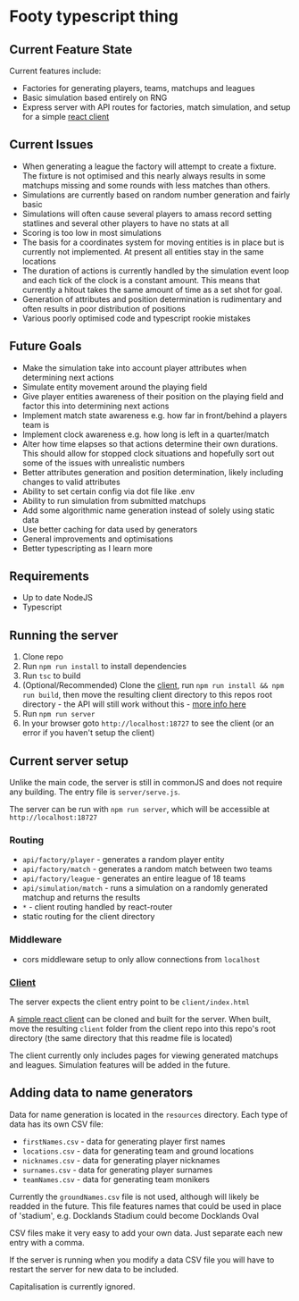 # Footy typescript thing

## Current Feature State

Current features include:

- Factories for generating players, teams, matchups and leagues
- Basic simulation based entirely on RNG
- Express server with API routes for factories, match simulation, and setup for a simple [react client](https://github.com/simonceddy/footy-client)

## Current Issues

- When generating a league the factory will attempt to create a fixture. The fixture is not optimised and this nearly always results in some matchups missing and some rounds with less matches than others.
- Simulations are currently based on random number generation and fairly basic
- Simulations will often cause several players to amass record setting statlines and several other players to have no stats at all
- Scoring is too low in most simulations
- The basis for a coordinates system for moving entities is in place but is currently not implemented. At present all entities stay in the same locations
- The duration of actions is currently handled by the simulation event loop and each tick of the clock is a constant amount. This means that currently a hitout takes the same amount of time as a set shot for goal.
- Generation of attributes and position determination is rudimentary and often results in poor distribution of positions
- Various poorly optimised code and typescript rookie mistakes

## Future Goals

- Make the simulation take into account player attributes when determining next actions
- Simulate entity movement around the playing field
- Give player entities awareness of their position on the playing field and factor this into determining next actions
- Implement match state awareness e.g. how far in front/behind a players team is
- Implement clock awareness e.g. how long is left in a quarter/match
- Alter how time elapses so that actions determine their own durations. This should allow for stopped clock situations and hopefully sort out some of the issues with unrealistic numbers
- Better attributes generation and position determination, likely including changes to valid attributes
- Ability to set certain config via dot file like .env
- Ability to run simulation from submitted matchups
- Add some algorithmic name generation instead of solely using static data
- Use better caching for data used by generators
- General improvements and optimisations
- Better typescripting as I learn more

## Requirements

- Up to date NodeJS
- Typescript

## Running the server

1. Clone repo
2. Run `npm run install` to install dependencies
3. Run `tsc` to build
4. (Optional/Recommended) Clone the [client](https://github.com/simonceddy/footy-client), run `npm run install && npm run build`, then move the resulting client directory to this repos root directory - the API will still work without this - [more info here](#client)
5. Run `npm run server`
6. In your browser goto `http://localhost:18727` to see the client (or an error if you haven't setup the client)

## Current server setup

Unlike the main code, the server is still in commonJS and does not require any building. The entry file is `server/serve.js`.

The server can be run with `npm run server`, which will be accessible at `http://localhost:18727`

### Routing

- `api/factory/player` - generates a random player entity
- `api/factory/match` - generates a random match between two teams
- `api/factory/league` - generates an entire league of 18 teams
- `api/simulation/match` - runs a simulation on a randomly generated matchup and returns the results
- `*` - client routing handled by react-router
- static routing for the client directory

### Middleware

- cors middleware setup to only allow connections from `localhost`

### [Client](#client)

The server expects the client entry point to be `client/index.html`

A [simple react client](https://github.com/simonceddy/footy-client) can be cloned and built for the server. When built, move the resulting `client` folder from the client repo into this repo's root directory (the same directory that this readme file is located)

The client currently only includes pages for viewing generated matchups and leagues. Simulation features will be added in the future.

## Adding data to name generators

Data for name generation is located in the `resources` directory. Each type of data has its own CSV file:

- `firstNames.csv` - data for generating player first names
- `locations.csv` - data for generating team and ground locations
- `nicknames.csv` - data for generating player nicknames
- `surnames.csv` - data for generating player surnames
- `teamNames.csv` - data for generating team monikers

Currently the `groundNames.csv` file is not used, although will likely be readded in the future. This file features names that could be used in place of 'stadium', e.g. Docklands Stadium could become Docklands Oval

CSV files make it very easy to add your own data. Just separate each new entry with a comma.

If the server is running when you modify a data CSV file you will have to restart the server for new data to be included.

Capitalisation is currently ignored.
